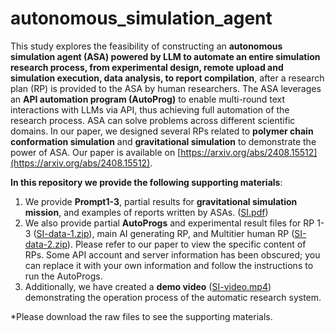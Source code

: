 # autonomous_simulation_agent
This study explores the feasibility of constructing an **autonomous simulation agent (ASA) powered by LLM to automate an entire simulation research process, from experimental design, remote upload and simulation execution, data analysis, to report compilation**, after a research plan (RP) is provided to the ASA by human researchers. The ASA leverages an **API automation program (AutoProg)** to enable multi-round text interactions with LLMs via API, thus achieving full automation of the research process. ASA can solve problems across different scientific domains. In our paper, we designed several RPs related to **polymer chain conformation simulation** and **gravitational simulation** to demonstrate the power of ASA. Our paper is available on [https://arxiv.org/abs/2408.15512](https://arxiv.org/abs/2408.15512).

**In this repository we provide the following supporting materials**:
1) We provide **Prompt1-3**, partial results for **gravitational simulation mission**, and examples of reports written by ASAs. ([SI.pdf](SI.pdf))
2) We also provide partial **AutoProgs** and experimental result files for RP 1-3 ([SI-data-1.zip](SI-data-1.zip)), main AI generating RP, and Multitier human RP ([SI-data-2.zip](SI-data-2.zip)). Please refer to our paper to view the specific content of RPs. Some API account and server information has been obscured; you can replace it with your own information and follow the instructions to run the AutoProgs.
3) Additionally, we have created a **demo video** ([SI-video.mp4](SI-video.mp4)) demonstrating the operation process of the automatic research system.

*Please download the raw files to see the supporting materials.
